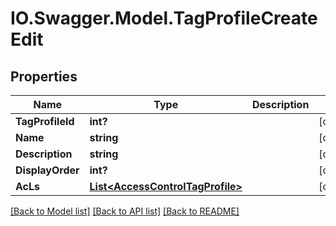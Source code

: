 # IO.Swagger.Model.TagProfileCreateEdit
## Properties

Name | Type | Description | Notes
------------ | ------------- | ------------- | -------------
**TagProfileId** | **int?** |  | [optional] 
**Name** | **string** |  | [optional] 
**Description** | **string** |  | [optional] 
**DisplayOrder** | **int?** |  | [optional] 
**AcLs** | [**List&lt;AccessControlTagProfile&gt;**](AccessControlTagProfile.md) |  | [optional] 

[[Back to Model list]](../README.md#documentation-for-models) [[Back to API list]](../README.md#documentation-for-api-endpoints) [[Back to README]](../README.md)

